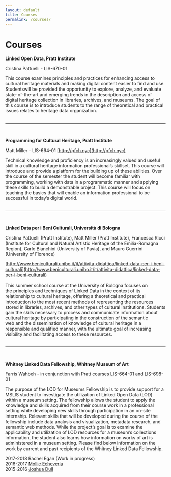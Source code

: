 ```yaml
---
layout: default
title: Courses
permalink: /courses/
---
```


<h1 class="page-heading">Courses</h1>


**Linked Open Data, Pratt Institute**

Cristina Pattuelli - LIS-670-01

This course examines principles and practices for enhancing access to cultural heritage materials and making digital content easier to find and use. Studentswill be provided the opportunity to explore, analyze, and evaluate state-of-the-art and emerging trends in the description and access of digital heritage collection in libraries, archives, and museums. The goal of this course is to introduce students to the range of theoretical and practical issues relates to heritage data organization.
<br/><br/>
<hr/>
<br/>

**Programming for Cultural Heritage, Pratt Institute**

Matt Miller - LIS-664-01 [http://pfch.nyc](http://pfch.nyc)

Technical knowledge and proficiency is an increasingly valued and useful skill in a cultural heritage information professional’s skillset. This course will introduce and provide a platform for the building up of these abilities. Over the course of the semester the student will become familiar with programming, working with data in a programmatic manner and applying these skills to build a demonstrable  project. This course will focus on teaching the basics that will enable an information professional to be successful in today’s digital world.
<br/><br/>
<hr/>
<br/>

**Linked Data per i Beni Culturali, Università di Bologna**

Cristina Pattuelli (Pratt Institute), Matt Miller (Pratt Institute), Francesca Ricci (Institute for Cultural and Natural Artistic Heritage of the Emilia-Romagna Region), Carlo Bianchini (University of Pavia), and Mauro Guerrini (University of Florence)

[http://www.beniculturali.unibo.it/it/attivita-didattica/linked-data-per-i-beni-culturali](http://www.beniculturali.unibo.it/it/attivita-didattica/linked-data-per-i-beni-culturali)<br/><br/>
This summer school course at the University of Bologna focuses on the principles and techniques of Linked Data in the context of its relationship to cultural heritage, offering a theoretical and practical introduction to the most recent methods of representing the resources stored in libraries, archives, and other types of cultural institutions. Students gain the skills necessary to process and communicate information about cultural heritage by participating in the construction of the semantic web and the dissemination of knowledge of cultural heritage in a responsible and qualified manner, with the ultimate goal of increasing visibility and facilitating access to these resources. 
<br/><br/>
<hr/>
<br/>

**Whitney Linked Data Fellowship, Whitney Museum of Art**

Farris Wahbeh - in conjunction with Pratt courses LIS-664-01 and LIS-698-01

The purpose of the LOD for Museums Fellowship is to provide support for a MSLIS student to investigate the utilization of Linked Open Data (LOD) within a museum setting. The fellowship allows the student to apply the knowledge and skills acquired from their course work in a professional setting while developing new skills through participation in an on-site internship. Relevant skills that will be developed during the course of the fellowship include data analysis and visualization, metadata research, and semantic web methods. While the project’s goal is to examine the applicability and utilization of LOD resources for a museum’s collections information, the student also learns how information on works of art is administered in a museum setting. Please find below information on the work by current and past recipients of the Whitney Linked Data Fellowship.

2017-2018 Rachel Egan (Work in progress)<br/>
2016-2017 [Mollie Echeveria](http://www.mollieecheverria.com/projects/linked-open-data-whitney-museum/)<br/>
2015-2016 [Joshua Dull](http://pfch.nyc/linked_open_data_at_the_whitney/index.html)

<!-- 
<div class="people-table">
	
	<h4>Semlab Team</h4>
	<table>
		<tbody>

			{% for member in site.data.people_team %}
			  <tr>
			  	<td>{{ member.name }}</td>
			  	<td>{{ member.email }}</td>
			  	<td>{{ member.twitter }}</td>
			  </tr>
			{% endfor %}
		</tbody>
	</table>
</div> -->


<!-- 
This is the base Jekyll theme. You can find out more info about customizing your Jekyll theme, as well as basic Jekyll usage documentation at [jekyllrb.com](https://jekyllrb.com/)

You can find the source code for Minima at GitHub:
[jekyll][jekyll-organization] /
[minima](https://github.com/jekyll/minima)

You can find the source code for Jekyll at GitHub:
[jekyll][jekyll-organization] /
[jekyll](https://github.com/jekyll/jekyll)


[jekyll-organization]: https://github.com/jekyll
 -->

